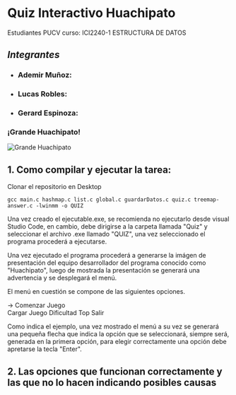 # Quiz Interactivo Huachipato

Estudiantes PUCV curso: ICI2240-1  ESTRUCTURA DE DATOS

## **_Integrantes_**

- ### Ademir Muñoz: 


- ### Lucas Robles: 


- ### Gerard Espinoza: 


### ¡Grande Huachipato!

![Grande Huachipato](https://pbs.twimg.com/profile_images/1494832822099451910/NgCFzNKt_400x400.jpg)


## 1. Como compilar y ejecutar la tarea:
Clonar el repositorio en Desktop

    gcc main.c hashmap.c list.c global.c guardarDatos.c quiz.c treemap-answer.c -lwinmm -o QUIZ

Una vez creado el ejecutable.exe, se recomienda no ejecutarlo desde visual Studio Code, en cambio, debe dirigirse a la carpeta llamada
"Quiz" y seleccionar el archivo .exe llamado "QUIZ",  una vez seleccionado el programa procederá a ejecutarse.

Una vez ejecutado el programa procederá a generarse la imágen de presentación del equipo desarrollador del programa conocido como
"Huachipato", luego de mostrada la presentación se generará una advertencia y se desplegará el menú.

El menú en cuestión se compone de las siguientes opciones.

   -> Comenzar Juego    
      Cargar Juego
      Dificultad
      Top
      Salir

Como indica el ejemplo, una vez mostrado el menú a su vez se generará una pequeña flecha que indica la opción que se seleccionará, siempre será,
generada en la primera opción, para elegir correctamente una opción debe apretarse la tecla "Enter".

## 2. Las opciones que funcionan correctamente y las que no lo hacen indicando posibles causas




